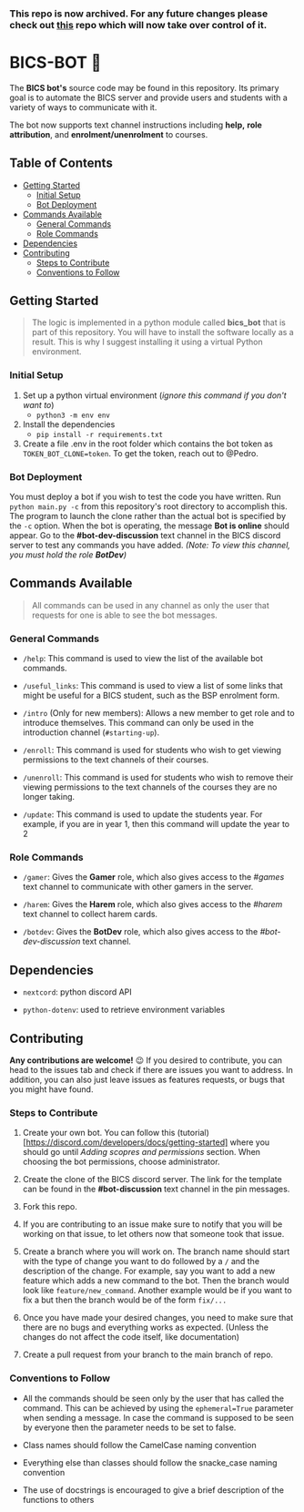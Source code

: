 ### This repo is now archived. For any future changes please check out [this](https://github.com/Luxembourg-Open-Source-Club/BICS-BOT) repo which will now take over control of it.
# BICS-BOT 🤖
The **BICS bot's** source code may be found in this repository. Its primary goal is to automate the BICS server and provide users and students with a variety of ways to communicate with it.

The bot now supports text channel instructions including **help,** **role attribution**, and **enrolment/unenrolment** to courses.



## Table of Contents
- [Getting Started](#getting-started)
    - [Initial Setup](#initial-setup)
    - [Bot Deployment](#bot-deployment)
- [Commands Available](#commands-available)
    - [General Commands](#general-commands)
    - [Role Commands](#role-commands)
- [Dependencies](#dependencies)
- [Contributing](#contributing)
    - [Steps to Contribute](#steps-to-contribute)
    - [Conventions to Follow](#conventions-to-follow)

## Getting Started
> The logic is implemented in a python module called **bics_bot** that is part of this repository. You will have to install the software locally as a result.
This is why I suggest installing it using a virtual Python environment.

### Initial Setup
1. Set up a python virtual environment (*ignore this command if you don't want to*)
    - `python3 -m env env`
1. Install the dependencies
    - `pip install -r requirements.txt`
1. Create a file .env in the root folder which contains the bot token as `TOKEN_BOT_CLONE=token`. To get the token, reach out to @Pedro. 

### Bot Deployment
You must deploy a bot if you wish to test the code you have written. Run `python main.py -c` from this repository's root directory to accomplish this. The program to launch the clone rather than the actual bot is specified by the `-c` option.
When the bot is operating, the message **Bot is online** should appear.
Go to the **#bot-dev-discussion** text channel in the BICS discord server to test any commands you have added. *(Note: To view this channel, you must hold the role **BotDev**)*


## Commands Available
> All commands can be used in any channel as only the user that requests for one is able to see the bot messages.

### General Commands
- `/help`: This command is used to view the list of the available bot commands.
  
- `/useful_links`: This command is used to view a list of some links that might be useful for a BICS student, such as the BSP enrolment form.

- `/intro` (Only for new members): Allows a new member to get role and to introduce themselves. This command can only be used in the introduction channel (`#starting-up`).

- `/enroll`: This command is used for students who wish to get viewing permissions to the text channels of their courses.

- `/unenroll`: This command is used for students who wish to remove their viewing permissions to the text channels of the courses they are no longer taking.

- `/update`: This command is used to update the students year. For example, if you are in year 1, then this command will update the year to 2

### Role Commands

- `/gamer`: Gives the **Gamer** role, which also gives access to the *#games* text channel to communicate with other gamers in the server.

- `/harem`: Gives the **Harem** role, which also gives access to the *#harem* text channel to collect harem cards.

- `/botdev`: Gives the **BotDev** role, which also gives access to the *#bot-dev-discussion* text channel.


## Dependencies
- `nextcord`: python discord API

- `python-dotenv`: used to retrieve environment variables

## Contributing
**Any contributions are welcome!** 😉 If you desired to contribute, you can head to the issues tab and check if there are issues you want to 
address. In addition, you can also just leave issues as features requests, or bugs that you might have found.

### Steps to Contribute
1. Create your own bot. You can follow this (tutorial)[https://discord.com/developers/docs/getting-started] where you should go until *Adding scopres and permissions* section. When choosing the bot permissions, choose administrator.

1. Create the clone of the BICS discord server. The link for the template can be found in the **#bot-discussion** text channel in the pin messages.

1. Fork this repo.

1. If you are contributing to an issue make sure to notify that you will be working on that issue, to let others now that someone took that issue.

1. Create a branch where you will work on. The branch name should start with the type of change you want to do followed by a `/` and the description of the change. For example, say you want to add a new feature which adds a new command to the bot. Then the branch would look like `feature/new_command`. Another example would be if you want
to fix a but then the branch would be of the form `fix/...`

1. Once you have made your desired changes, you need to make sure that there are no bugs and everything works as expected. (Unless the changes do not affect the code itself, like documentation)

1. Create a pull request from your branch to the main branch of repo.

### Conventions to Follow
- All the commands should be seen only by the user that has called the command. This can be achieved by using the `ephemeral=True` parameter when sending a message. 
In case the command is supposed to be seen by everyone then the parameter needs to be set to false.

- Class names should follow the CamelCase naming convention

- Everything else than classes should follow the snacke_case naming convention

- The use of docstrings is encouraged to give a brief description of the functions to others 
